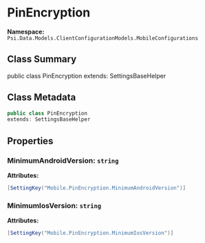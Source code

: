 # PinEncryption

**Namespace:** `Psi.Data.Models.ClientConfigurationModels.MobileConfigurations`

## Class Summary

public class PinEncryption
extends: SettingsBaseHelper

## Class Metadata

```typescript
public class PinEncryption
extends: SettingsBaseHelper
```

## Properties

### MinimumAndroidVersion: `string`

**Attributes:**
```csharp
[SettingKey("Mobile.PinEncryption.MinimumAndroidVersion")]
```

### MinimumIosVersion: `string`

**Attributes:**
```csharp
[SettingKey("Mobile.PinEncryption.MinimumIosVersion")]
```
